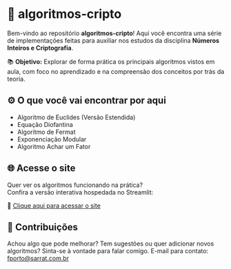 # 🔐 algoritmos-cripto

Bem-vindo ao repositório **algoritmos-cripto**!
Aqui você encontra uma série de implementações feitas para auxiliar nos estudos da disciplina **Números Inteiros e Criptografia**.

📚 **Objetivo:**
Explorar de forma prática os principais algoritmos vistos em aula, com foco no aprendizado e na compreensão dos conceitos por trás da teoria.

## ⚙️ O que você vai encontrar por aqui

* Algoritmo de Euclides (Versão Estendida)
* Equação Diofantina
* Algoritmo de Fermat
* Exponenciação Modular
* Algoritmo Achar um Fator

## 🌐 Acesse o site

Quer ver os algoritmos funcionando na prática?  
Confira a versão interativa hospedada no Streamlit:

🔗 [Clique aqui para acessar o site](https://algoritmos-cripto.streamlit.app)

## 🤝 Contribuições

Achou algo que pode melhorar? Tem sugestões ou quer adicionar novos algoritmos? Sinta-se à vontade para falar comigo.
E-mail para contato: fporto@sarrat.com.br
